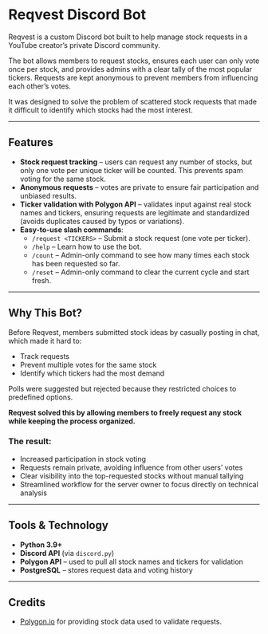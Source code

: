 # Reqvest Discord Bot

Reqvest is a custom Discord bot built to help manage stock requests in a YouTube creator’s private Discord community.  

The bot allows members to request stocks, ensures each user can only vote once per stock, and provides admins with a clear tally of the most popular tickers. Requests are kept anonymous to prevent members from influencing each other’s votes.  

It was designed to solve the problem of scattered stock requests that made it difficult to identify which stocks had the most interest.  

---

## Features

- **Stock request tracking** – users can request any number of stocks, but only one vote per unique ticker will be counted. This prevents spam voting for the same stock.  
- **Anonymous requests** – votes are private to ensure fair participation and unbiased results.  
- **Ticker validation with Polygon API** – validates input against real stock names and tickers, ensuring requests are legitimate and standardized (avoids duplicates caused by typos or variations).  
- **Easy-to-use slash commands**:
  - `/request <TICKERS>` – Submit a stock request (one vote per ticker).  
  - `/help` – Learn how to use the bot.  
  - `/count` – Admin-only command to see how many times each stock has been requested so far.  
  - `/reset` – Admin-only command to clear the current cycle and start fresh.  

---

## Why This Bot?

Before Reqvest, members submitted stock ideas by casually posting in chat, which made it hard to:

- Track requests  
- Prevent multiple votes for the same stock  
- Identify which tickers had the most demand  

Polls were suggested but rejected because they restricted choices to predefined options.  

**Reqvest solved this by allowing members to freely request any stock while keeping the process organized.**

### The result:
- Increased participation in stock voting  
- Requests remain private, avoiding influence from other users’ votes  
- Clear visibility into the top-requested stocks without manual tallying  
- Streamlined workflow for the server owner to focus directly on technical analysis  

---

## Tools & Technology

- **Python 3.9+**  
- **Discord API** (via `discord.py`)  
- **Polygon API** – used to pull all stock names and tickers for validation  
- **PostgreSQL** – stores request data and voting history  

---

## Credits

- [Polygon.io](https://polygon.io) for providing stock data used to validate requests.  
